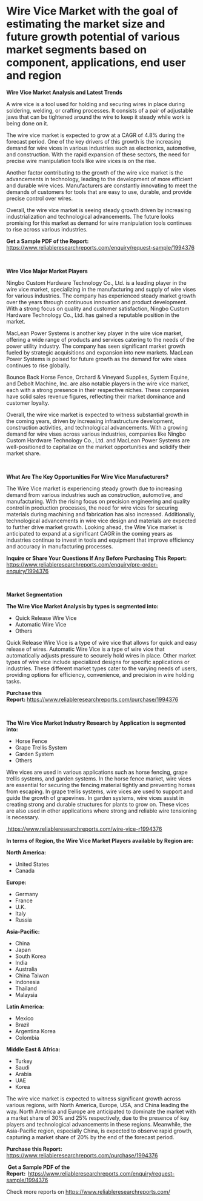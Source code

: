 <p><h1>Wire Vice Market with the goal of estimating the market size and future growth potential of various market segments based on component, applications, end user and region</h1></p><p><strong>Wire Vice Market Analysis and Latest Trends</strong></p>
<p><p>A wire vice is a tool used for holding and securing wires in place during soldering, welding, or crafting processes. It consists of a pair of adjustable jaws that can be tightened around the wire to keep it steady while work is being done on it.</p><p>The wire vice market is expected to grow at a CAGR of 4.8% during the forecast period. One of the key drivers of this growth is the increasing demand for wire vices in various industries such as electronics, automotive, and construction. With the rapid expansion of these sectors, the need for precise wire manipulation tools like wire vices is on the rise.</p><p>Another factor contributing to the growth of the wire vice market is the advancements in technology, leading to the development of more efficient and durable wire vices. Manufacturers are constantly innovating to meet the demands of customers for tools that are easy to use, durable, and provide precise control over wires.</p><p>Overall, the wire vice market is seeing steady growth driven by increasing industrialization and technological advancements. The future looks promising for this market as demand for wire manipulation tools continues to rise across various industries.</p></p>
<p><strong>Get a Sample PDF of the Report:&nbsp;</strong> <a href="https://www.reliableresearchreports.com/enquiry/request-sample/1994376">https://www.reliableresearchreports.com/enquiry/request-sample/1994376</a></p>
<p>&nbsp;</p>
<p><strong>Wire Vice Major Market Players</strong></p>
<p><p>Ningbo Custom Hardware Technology Co., Ltd. is a leading player in the wire vice market, specializing in the manufacturing and supply of wire vises for various industries. The company has experienced steady market growth over the years through continuous innovation and product development. With a strong focus on quality and customer satisfaction, Ningbo Custom Hardware Technology Co., Ltd. has gained a reputable position in the market.</p><p>MacLean Power Systems is another key player in the wire vice market, offering a wide range of products and services catering to the needs of the power utility industry. The company has seen significant market growth fueled by strategic acquisitions and expansion into new markets. MacLean Power Systems is poised for future growth as the demand for wire vises continues to rise globally.</p><p>Bounce Back Horse Fence, Orchard & Vineyard Supplies, System Equine, and Debolt Machine, Inc. are also notable players in the wire vice market, each with a strong presence in their respective niches. These companies have solid sales revenue figures, reflecting their market dominance and customer loyalty.</p><p>Overall, the wire vice market is expected to witness substantial growth in the coming years, driven by increasing infrastructure development, construction activities, and technological advancements. With a growing demand for wire vises across various industries, companies like Ningbo Custom Hardware Technology Co., Ltd. and MacLean Power Systems are well-positioned to capitalize on the market opportunities and solidify their market share.</p></p>
<p>&nbsp;</p>
<p><strong>What Are The Key Opportunities For Wire Vice Manufacturers?</strong></p>
<p><p>The Wire Vice market is experiencing steady growth due to increasing demand from various industries such as construction, automotive, and manufacturing. With the rising focus on precision engineering and quality control in production processes, the need for wire vices for securing materials during machining and fabrication has also increased. Additionally, technological advancements in wire vice design and materials are expected to further drive market growth. Looking ahead, the Wire Vice market is anticipated to expand at a significant CAGR in the coming years as industries continue to invest in tools and equipment that improve efficiency and accuracy in manufacturing processes.</p></p>
<p><strong>Inquire or Share Your Questions If Any Before Purchasing This Report:</strong> <a href="https://www.reliableresearchreports.com/enquiry/pre-order-enquiry/1994376">https://www.reliableresearchreports.com/enquiry/pre-order-enquiry/1994376</a></p>
<p>&nbsp;</p>
<p><strong>Market Segmentation</strong></p>
<p><strong>The Wire Vice Market Analysis by types is segmented into:</strong></p>
<p><ul><li>Quick Release Wire Vice</li><li>Automatic Wire Vice</li><li>Others</li></ul></p>
<p><p>Quick Release Wire Vice is a type of wire vice that allows for quick and easy release of wires. Automatic Wire Vice is a type of wire vice that automatically adjusts pressure to securely hold wires in place. Other market types of wire vice include specialized designs for specific applications or industries. These different market types cater to the varying needs of users, providing options for efficiency, convenience, and precision in wire holding tasks.</p></p>
<p><strong>Purchase this Report:&nbsp;</strong><a href="https://www.reliableresearchreports.com/purchase/1994376">https://www.reliableresearchreports.com/purchase/1994376</a></p>
<p>&nbsp;</p>
<p><strong>The Wire Vice Market Industry Research by Application is segmented into:</strong></p>
<p><ul><li>Horse Fence</li><li>Grape Trellis System</li><li>Garden System</li><li>Others</li></ul></p>
<p><p>Wire vices are used in various applications such as horse fencing, grape trellis systems, and garden systems. In the horse fence market, wire vices are essential for securing the fencing material tightly and preventing horses from escaping. In grape trellis systems, wire vices are used to support and guide the growth of grapevines. In garden systems, wire vices assist in creating strong and durable structures for plants to grow on. These vices are also used in other applications where strong and reliable wire tensioning is necessary.</p></p>
<p><a href="https://www.reliableresearchreports.com/wire-vice-r1994376">&nbsp;https://www.reliableresearchreports.com/wire-vice-r1994376</a></p>
<p><strong>In terms of Region, the Wire Vice Market Players available by Region are:</strong></p>
<p>
    <p> <strong> North America: </strong>
        <ul>
            <li>United States</li>
            <li>Canada</li>
        </ul>
        </p> 
    <p> <strong> Europe: </strong>
        <ul>
            <li>Germany</li>
            <li>France</li>
            <li>U.K.</li>
            <li>Italy</li>
            <li>Russia</li>
        </ul>
        </p> 
    <p> <strong> Asia-Pacific: </strong>
        <ul>
            <li>China</li>
            <li>Japan</li>
            <li>South Korea</li>
            <li>India</li>
            <li>Australia</li>
            <li>China Taiwan</li>
            <li>Indonesia</li>
            <li>Thailand</li>
            <li>Malaysia</li>
        </ul>
        </p> 
    <p> <strong> Latin America: </strong>
        <ul>
            <li>Mexico</li>
            <li>Brazil</li>
            <li>Argentina Korea</li>
            <li>Colombia</li>
        </ul>
        </p> 
    <p> <strong> Middle East & Africa: </strong>
        <ul>
            <li>Turkey</li>
            <li>Saudi</li>
            <li>Arabia</li>
            <li>UAE</li>
            <li>Korea</li>
        </ul>
    </p>
    </p>
<p><p>The wire vice market is expected to witness significant growth across various regions, with North America, Europe, USA, and China leading the way. North America and Europe are anticipated to dominate the market with a market share of 30% and 25% respectively, due to the presence of key players and technological advancements in these regions. Meanwhile, the Asia-Pacific region, especially China, is expected to observe rapid growth, capturing a market share of 20% by the end of the forecast period.</p></p>
<p><strong>Purchase this Report: </strong><a href="https://www.reliableresearchreports.com/purchase/1994376">https://www.reliableresearchreports.com/purchase/1994376</a></p>
<p>&nbsp;<strong>Get a Sample PDF of the Report:&nbsp;&nbsp;</strong><a href="https://www.reliableresearchreports.com/enquiry/request-sample/1994376">https://www.reliableresearchreports.com/enquiry/request-sample/1994376</a></p>
<p><strong></strong></p>
<p>Check more reports on <a href="https://www.reliableresearchreports.com/">https://www.reliableresearchreports.com/</a></p>